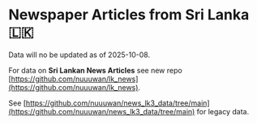 # Newspaper Articles from Sri Lanka 🇱🇰

Data will no be updated as of 2025-10-08. 

For data on **Sri Lankan News Articles** see new repo [https://github.com/nuuuwan/lk_news](https://github.com/nuuuwan/lk_news).

See [https://github.com/nuuuwan/news_lk3_data/tree/main](https://github.com/nuuuwan/news_lk3_data/tree/main) for legacy data. 
